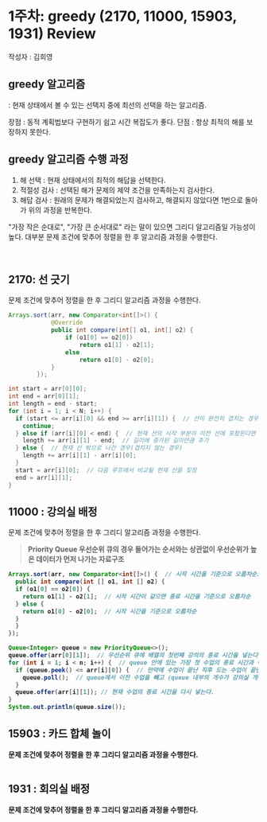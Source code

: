 # 1주차: greedy (2170, 11000, 15903, 1931) Review

작성자 : 김희영

## greedy 알고리즘
: 현재 상태에서 볼 수 있는 선택지 중에 최선의 선택을 하는 알고리즘. 

장점 : 동적 계획법보다 구현하기 쉽고 시간 복잡도가 좋다. 
단점 : 항상 최적의 해를 보장하지 못한다.


## greedy 알고리즘 수행 과정
1. 해 선택 : 현재 상태에서의 최적의 해답을 선택한다.
2. 적절성 검사 : 선택된 해가 문제의 제약 조건을 만족하는지 검사한다.
3. 해답 검사 : 원래의 문제가 해결되었는지 검사하고, 해결되지 않았다면 1번으로 돌아가 위의 과정을 반복한다.

"가장 작은 순대로", "가장 큰 순서대로" 라는 말이 있으면 그리디 알고리즘일 가능성이 높다. 
대부분 문제 조건에 맞추어 정렬을 한 후 알고리즘 과정을 수행한다.

<br>

## 2170: 선 긋기
문제 조건에 맞추어 정렬을 한 후 그리디 알고리즘 과정을 수행한다.

```java
Arrays.sort(arr, new Comparator<int[]>() { 
            @Override
            public int compare(int[] o1, int[] o2) {
                if (o1[0] == o2[0])
                    return o1[1] - o2[1];
                else
                    return o1[0] - o2[0];
            }
        });

int start = arr[0][0];
int end = arr[0][1];
int length = end - start;
for (int i = 1; i < N; i++) {
  if (start <= arr[i][0] && end >= arr[i][1]) {  // 선이 완전히 겹치는 경우(포함된 경우)
    continue;
  } else if (arr[i][0] < end) {  // 현재 선의 시작 부분이 이전 선에 포함된다면
    length += arr[i][1] - end;  // 길이에 증가된 길이만큼 추가
  } else {  // 현재 선 밖으로 나간 경우(겹치지 않는 경우)
    length += arr[i][1] - arr[i][0];
  }
  start = arr[i][0];  // 다음 루프에서 비교될 현재 선을 짖정
  end = arr[i][1];
}
```

## 11000 : 강의실 배정
문제 조건에 맞추어 정렬을 한 후 그리디 알고리즘 과정을 수행한다.

> <b> Priority Queue  <b>
> 우선순위 큐의 경우 들어가는 순서와는 상관없이 우선순위가 높은 데이터가 먼저 나가는 자료구조

```java
Arrays.sort(arr, new Comparator<int[]>() {  // 시작 시간을 기준으로 오름차순으로 정렬하고, 만약 시작 시간이 같다면 종료 시간을 기준으로 오름차순 한다.
  public int compare(int [] o1, int [] o2) {
  if (o1[0] == o2[0]) {
    return o1[1] - o2[1];  // 시작 시간이 같으면 종료 시간을 기준으로 오름차순
  } else {
    return o1[0] - o2[0];  // 시작 시간을 기준으로 오름차순
  }
  }
});

Queue<Integer> queue = new PriorityQueue<>();
queue.offer(arr[0][1]);  // 우선순위 큐에 배열의 첫번째 강의의 종료 시간을 넣는다.
for (int i = 1; i < n; i++) {  // queue 안에 있는 가장 첫 수업의 종료 시간과 이 후 두번째 수업부터의 시작 시간을 비교.
  if (queue.peek() <= arr[i][0]) {  // 만약에 수업이 끝난 직후 도는 수업이 끝난 후에 다른 수입이 있다면 (즉, T_i ≤ S_j 일 경우 i 수업과 j 수업은 같이 들을 수 있다.)
    queue.poll();  // queue에서 이전 수업을 빼고 (queue 내부의 개수가 강의실 개수이므로 이전 수업 이후에 다른 수입 진행이 가능하다면 이전 수업을 제외하는게 효율적이다)
  }
  queue.offer(arr[i][1]); // 현재 수업의 종료 시간을 다시 넣는다.
}
System.out.println(queue.size());
```

## 15903 : 카드 합체 놀이
문제 조건에 맞추어 정렬을 한 후 그리디 알고리즘 과정을 수행한다.

```java

```

## 1931 : 회의실 배정
문제 조건에 맞추어 정렬을 한 후 그리디 알고리즘 과정을 수행한다.

```java

```
